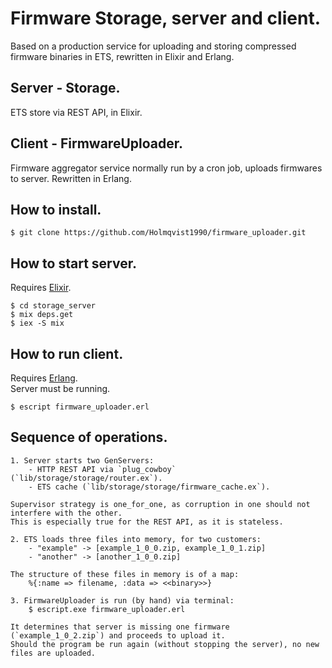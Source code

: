 # Firmware Storage, server and client.

Based on a production service for uploading and storing compressed firmware binaries in ETS, rewritten in Elixir and Erlang.

## Server - Storage.
ETS store via REST API, in Elixir.

## Client - FirmwareUploader.
Firmware aggregator service normally run by a cron job, uploads firmwares to server. Rewritten in Erlang.

## How to install.
```
$ git clone https://github.com/Holmqvist1990/firmware_uploader.git
```

## How to start server.
Requires [Elixir](https://elixir-lang.org/install.html).
```
$ cd storage_server
$ mix deps.get
$ iex -S mix
```

## How to run client.
Requires [Erlang](https://www.erlang.org/downloads).  
Server must be running.
```
$ escript firmware_uploader.erl
```

## Sequence of operations.
```
1. Server starts two GenServers:
    - HTTP REST API via `plug_cowboy` (`lib/storage/storage/router.ex`).
    - ETS cache (`lib/storage/storage/firmware_cache.ex`).
    
Supervisor strategy is one_for_one, as corruption in one should not interfere with the other.  
This is especially true for the REST API, as it is stateless.

2. ETS loads three files into memory, for two customers:
    - "example" -> [example_1_0_0.zip, example_1_0_1.zip]
    - "another" -> [another_1_0_0.zip]

The structure of these files in memory is of a map:
    %{:name => filename, :data => <<binary>>}

3. FirmwareUploader is run (by hand) via terminal:
    $ escript.exe firmware_uploader.erl

It determines that server is missing one firmware (`example_1_0_2.zip`) and proceeds to upload it.  
Should the program be run again (without stopping the server), no new files are uploaded.
```
